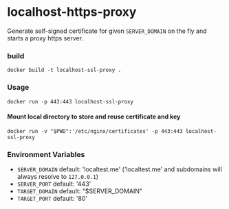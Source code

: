 # localhost-https-proxy

Generate self-signed certificate for given `SERVER_DOMAIN` on the fly and starts a proxy https server.

### build
`docker build -t localhost-ssl-proxy .`

### Usage
`docker run -p 443:443 localhost-ssl-proxy`

#### Mount local directory to store and reuse certificate and key
`docker run -v "$PWD":'/etc/nginx/certificates' -p 443:443 localhost-ssl-proxy`

### Environment Variables
* `SERVER_DOMAIN` default: 'localtest.me' ('localtest.me' and subdomains will always resolve to `127.0.0.1`)
* `SERVER_PORT` default: '443'
* `TARGET_DOMAIN` default: "$SERVER_DOMAIN"
* `TARGET_PORT` default: '80'
